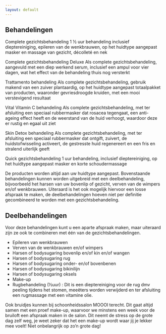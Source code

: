 ```yaml
---
layout: default
---
```


## Behandelingen

Complete gezichtsbehandeling 
1 ½ uur behandeling inclusief dieptereiniging, epileren van de wenkbrauwen,
op het huidtype aangepast masker en massage van gezicht, décolleté en nek

Complete gezichtsbehandeling Deluxe 
Als complete gezichtsbehandeling, aangevuld met een diep werkend
serum, inclusief een ampul voor vier dagen, wat het effect van de
behandeling thuis nog versterkt

Trattamento behandeling 
Als complete gezichtsbehandeling, gebruik makend van een zuiver 
plantaardig, op het huidtype aangepast totaalpakket van producten,
waaronder gevriesdroogde kruiden, met een mooi verstevigend resultaat

Vital Vitamin C behandeling 
Als complete gezichtsbehandeling, met ter afsluiting een speciaal
rubbermasker dat rosacea tegengaat, een anti-ageing effect heeft en de 
weerstand van de huid verhoogt, waardoor deze er rustig en egaal uit ziet
 
Skin Detox behandeling 
Als complete gezichtsbehandeling, met ter afsluiting een speciaal
rubbermasker dat ontgift, zuivert, de huidstofwisseling activeert, de
gestresste huid regenereert en een fris en stralend uiterlijk geeft

Quick gezichtsbehandeling 
1 uur behandeling, inclusief dieptereiniging, op het huidtype aangepast 
masker en korte schoudermassage

De producten worden altijd aan uw huidtype aangepast. Bovenstaande behandelingen kunnen worden uitgebreid met een deelbehandeling, bijvoorbeeld het harsen van uw bovenlip of gezicht, verven van de wimpers en/of wenkbrauwen. Uiteraard is het ook mogelijk hiervoor een losse afspraak te maken, de deelbehandelingen hoeven niet per definitie gecombineerd te worden met een gezichtsbehandeling. 

## Deelbehandelingen

Voor deze behandelingen kunt u een aparte afspraak maken, maar uiteraard zijn ze ook te combineren met één van de gezichtsbehandelingen. 
* Epileren van wenkbrauwen
* Verven van de wenkbrauwen en/of wimpers
* Harsen of bodysugaring bovenlip en/of kin en/of wangen
* Harsen of bodysugaring rug
* Harsen of bodysugaring onder- en/of bovenbenen
* Harsen of bodysugaring bikinilijn
* Harsen of bodysugaring oksels
* Make-up
* Rugbehandeling (½uur) : Dit is een dieptereiniging voor de rug dmv peeling tijdens het stomen, meeëters worden verwijderd en ter afsluiting een rugmassage met een vitamine olie. 

Ook bruidjes kunnen bij schoonheidssalon MOOOI terecht. Dit gaat altijd samen met een proef make-up, waarvoor we minstens een week voor de bruiloft een afspraak maken in de salon. Dit neemt de stress op de grote dag zelf weg, je weet zeker dat het een make-up wordt waar jij je lekker mee voelt! Niet onbelangrijk op zo’n grote dag! 
